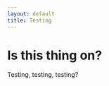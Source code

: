 ```yaml
---
layout: default
title: Testing
---
```

<div class="blurb">
	<h1>Is this thing on?</h1>
	<p>Testing, testing, testing?</p>
</div><!-- /.blurb -->
